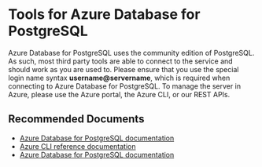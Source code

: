 <properties
	pageTitle="Tools for Azure Database for PostgreSQL"
	description="Tools for Azure Database for PostgreSQL"
	service="microsoft.dbforpostgresql"
	resource="servers"
	authors="jan-eng"
    ms.author="janeng"
	displayOrder="60"
	selfHelpType="resource"
	supportTopicIds="32628424, 32628428, 32628429, 32628450, 32628459"
	resourceTags="servers, databases"
	productPesIds="16222"
	cloudEnvironments="public"
	articleId="195cd685-ee7f-4026-bfed-4a665f62bd90"
/>

# Tools for Azure Database for PostgreSQL

Azure Database for PostgreSQL uses the community edition of PostgreSQL. As such, most third party tools are able to connect to the service and should work as you are used to. Please ensure that you use the special login name syntax **username@servername**, which is required when connecting to Azure Database for PostgreSQL. To manage the server in Azure, please use the Azure portal, the Azure CLI, or our REST APIs.

## **Recommended Documents**

* [Azure Database for PostgreSQL documentation](https://docs.microsoft.com/azure/postgresql/)<br>
* [Azure CLI reference documentation](https://docs.microsoft.com/cli/azure/postgres?view=azure-cli-latest)<br>
* [Azure Database for PostgreSQL documentation](https://docs.microsoft.com/azure/postgresql/)
